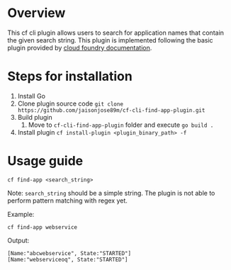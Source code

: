 # Overview
This cf cli plugin allows users to search for application names that contain the given search string. 
This plugin is implemented following the basic plugin provided by [cloud foundry documentation](https://docs.cloudfoundry.org/cf-cli/develop-cli-plugins.html).

# Steps for installation
1. Install Go 
2. Clone plugin source code `git clone https://github.com/jaisonjose89m/cf-cli-find-app-plugin.git`
3. Build plugin 
   1. Move to `cf-cli-find-app-plugin` folder and execute `go build .`
4. Install plugin `cf install-plugin <plugin_binary_path> -f`

# Usage guide
```shell
cf find-app <search_string>
```
Note: `search_string` should be a simple string. The plugin is not able to perform pattern matching with regex yet.

Example:
```shell
cf find-app webservice
```
Output:
```console
[Name:"abcwebservice", State:"STARTED"]
[Name:"webserviceoq", State:"STARTED"]
```
